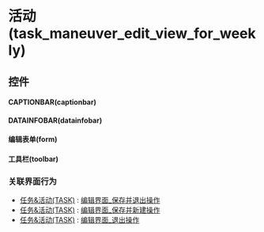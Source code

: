 # 活动(task_maneuver_edit_view_for_weekly)  <!-- {docsify-ignore-all} -->



## 控件
#### CAPTIONBAR(captionbar)
#### DATAINFOBAR(datainfobar)
#### 编辑表单(form)
#### 工具栏(toolbar)


### 关联界面行为
  * [任务&活动(TASK)](module/crm/task) : [编辑界面_保存并退出操作](module/crm/task#界面行为)
  * [任务&活动(TASK)](module/crm/task) : [编辑界面_保存并新建操作](module/crm/task#界面行为)
  * [任务&活动(TASK)](module/crm/task) : [编辑界面_退出操作](module/crm/task#界面行为)

<script>
 const { createApp } = Vue
  createApp({
    data() {
      return {

      }
    }
  }).use(ElementPlus).mount('#app')
</script>